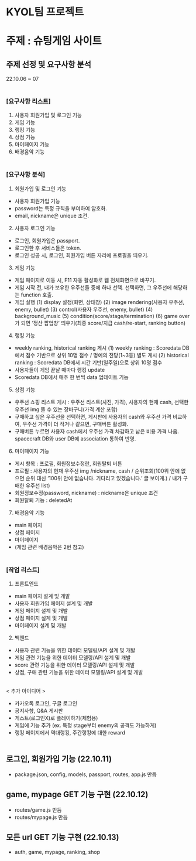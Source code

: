# KYOL팀 프로젝트

# 주제 : 슈팅게임 사이트

## 주제 선정 및 요구사항 분석

22.10.06 ~ 07
<br>
<br>

### [요구사항 리스트]

1. 사용자 회원가입 및 로그인 기능
2. 게임 기능
3. 랭킹 기능
4. 상점 기능
5. 마이페이지 기능
6. 배경음악 기능
   <br>
   <br>

### [요구사항 분석]

1. 회원가입 및 로그인 기능

- 사용자 회원가입 기능
- password는 특정 규칙을 부여하여 암호화.
- email, nickname은 unique 조건.

2. 사용자 로그인 기능

- 로그인, 회원가입은 passport.
- 로그인한 후 서비스들은 token.
- 로그인 성공 시, 로그인, 회원가입 버튼 자리에 프로필을 띄우기.

3. 게임 기능

- 게임 페이지로 이동 시, F11 자동 활성화로 웹 전체화면으로 바꾸기.
- 게임 시작 전, 내가 보유한 우주선들 중에 하나 선택. 선택하면, 그 우주선에 해당하는 function 호출.
- 게임 실행
  (1) display 설정(화면, 상태창)
  (2) image rendering(사용자 우주선, enemy, bullet)
  (3) control(사용자 우주선, enemy, bullet)
  (4) background_music
  (5) condition(score/stage/termination)
  (6) game over가 되면 ‘정산 팝업창’ 띄우기(최종 score/지급 cash/re-start, ranking button)

4. 랭킹 기능

- weekly ranking, historical ranking 게시
  (1) weekly ranking : Scoredata DB에서 점수 기반으로 상위 10명 점수 / 명예의 전당(1~3등) 별도 게시
  (2) historical ranking : Scoredata DB에서 시간 기반(일주일)으로 상위 10명 점수
- 사용자들이 게임 끝날 때마다 랭킹 update
- Scoredata DB에서 매주 한 번씩 data 업데이트 기능

5. 상점 기능

- 우주선 쇼핑 리스트 게시 : 우주선 리스트(사진, 가격), 사용자의 현재 cash, 선택한 우주선 img 뜰 수 있는 장바구니(가격 계산 포함)
- 구매하고 싶은 우주선을 선택하면, 게시판에 사용자의 cash와 우주선 가격 비교하여, 우주선 가격이 더 작거나 같으면, 구매버튼 활성화.
- 구매버튼 누르면 사용자 cash에서 우주선 가격 차감하고 남은 비용 가격 나옴. spacecraft DB와 user DB에 association 통하여 반영.

6. 마이페이지 기능

- 게시 항목 : 프로필, 회원정보수정란, 회원탈퇴 버튼
- 프로필 : 사용자의 현재 우주선 img /nickname, cash / 순위조회(100위 안에 없으면 순위 대신 ‘100위 안에 없습니다. 기다리고 있겠습니다.’ 글 보이게.) / 내가 구매한 우주선 list)
- 회원정보수정(password, nickname) : nickname은 unique 조건
- 회원탈퇴 기능 : deletedAt

7. 배경음악 기능

- main 페이지
- 상점 페이지
- 마이페이지
- (게임 관련 배경음악은 2번 참고)
  <br>
  <br>

### [작업 리스트]

1. 프론트엔드

- main 페이지 설계 및 개발
- 사용자 회원가입 페이지 설계 및 개발
- 게임 페이지 설계 및 개발
- 상점 페이지 설계 및 개발
- 마이페이지 설계 및 개발

2. 백엔드

- 사용자 관련 기능을 위한 데이터 모델링/API 설계 및 개발
- 게임 관련 기능을 위한 데이터 모델링/API 설계 및 개발
- score 관련 기능을 위한 데이터 모델링/API 설계 및 개발
- 상점, 구매 관련 기능을 위한 데이터 모델링/API 설계 및 개발
  <br>
  <br>

< 추가 아이디어 >

- 카카오톡 로그인, 구글 로그인
- 공지사항, Q&A 게시판
- 게스트(로그인X)로 플레이하기(체험용)
- 게임에 기능 추가 (ex. 특정 stage부터 enemy의 공격도 가능하게)
- 랭킹 페이지에서 역대랭킹, 주간랭킹에 대한 reward
  <br>
  <br>

## 로그인, 회원가입 기능 (22.10.11)

- package.json, config, models, passport, routes, app.js 만듬

## game, mypage GET 기능 구현 (22.10.12)

- routes/game.js 만듬
- routes/mypage.js 만듬

## 모든 url GET 기능 구현 (22.10.13)

- auth, game, mypage, ranking, shop
